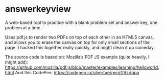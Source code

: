 # answerkeyview
A web-based tool to practice with a blank problem set and answer key, one problem at a time.

Uses pdf.js to render two PDFs on top of each other in an HTML5 canvas, and allows you to erase the canvas on top for
only small sections of the page. I hacked this together really quickly, and might clean it up someday.

The source code is based on:
Mozilla’s PDF JS example (quite heavily, I might add): https://github.com/mozilla/pdf.js/blob/master/examples/learning/helloworld.html
And this CodePen: https://codepen.io/silvertae/pen/GRzdqpa
